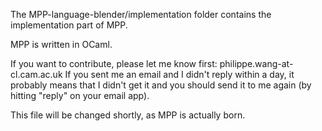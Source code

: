 The MPP-language-blender/implementation folder contains the implementation part of MPP.

MPP is written in OCaml.

If you want to contribute, please let me know first: philippe.wang-at-cl.cam.ac.uk
If you sent me an email and I didn't reply within a day, it probably means that I didn't get it and you should send it to me again (by hitting "reply" on your email app).

This file will be changed shortly, as MPP is actually born.




